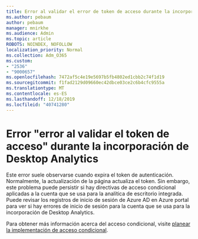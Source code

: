 ```yaml
---
title: Error al validar el error de token de acceso durante la incorporación de escritorio de análisis
ms.author: pebaum
author: pebaum
manager: mnirkhe
ms.audience: Admin
ms.topic: article
ROBOTS: NOINDEX, NOFOLLOW
localization_priority: Normal
ms.collection: Adm_O365
ms.custom:
- "2536"
- "9000657"
ms.openlocfilehash: 7472af5c4e19e5697b5fb4802ed1cbb2c74f1d19
ms.sourcegitcommit: f1fad2129d09660ec42dbce03ce2c6b4cfc9555a
ms.translationtype: MT
ms.contentlocale: es-ES
ms.lasthandoff: 12/18/2019
ms.locfileid: "40741280"
---
```

# <a name="there-was-an-error-validating-access-token-error-during-desktop-analytics-onboarding"></a>Error "error al validar el token de acceso" durante la incorporación de Desktop Analytics

Este error suele observarse cuando expira el token de autenticación. Normalmente, la actualización de la página actualiza el token. Sin embargo, este problema puede persistir si hay directivas de acceso condicional aplicadas a la cuenta que se usa para la analítica de escritorio integrada. Puede revisar los registros de inicio de sesión de Azure AD en Azure portal para ver si hay errores de inicio de sesión para la cuenta que se usa para la incorporación de Desktop Analytics.

Para obtener más información acerca del acceso condicional, visite [planear la implementación de acceso condicional](https://docs.microsoft.com/azure/active-directory/conditional-access/plan-conditional-access).